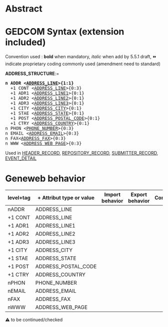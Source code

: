 ﻿# Abstract

# GEDCOM Syntax (extension included)
Convention used : **bold** when mandatory, _italic_ when add by 5.5.1 draft, &#x23E9; indicate proprietary coding commonly used (amendment need to standard)<br />

**ADDRESS_STRUCTURE**:=
<pre>
<b>n ADDR &lt;<a href=Ged.ADDRESS_LINE.md>ADDRESS_LINE</a>&gt;{1:1}</b>
  +1 CONT &lt;<a href=Ged.ADDRESS_LINE.md>ADDRESS_LINE</a>&gt;{0:3}
  +1 ADR1 &lt;<a href=Ged.ADDRESS_LINE1.md>ADDRESS_LINE1</a>&gt;{0:1}
  +1 ADR2 &lt;<a href=Ged.ADDRESS_LINE2.md>ADDRESS_LINE2</a>&gt;{0:1}
  +1 ADR3 &lt;<a href=Ged.ADDRESS_LINE3.md>ADDRESS_LINE3</a>&gt;{0:1}
  +1 CITY &lt;<a href=Ged.ADDRESS_CITY.md>ADDRESS_CITY</a>&gt;{0:1}
  +1 STAE &lt;<a href=Ged.ADDRESS_STATE.md>ADDRESS_STATE</a>&gt;{0:1}
  +1 POST &lt;<a href=Ged.ADDRESS_POSTAL_CODE.md>ADDRESS_POSTAL_CODE</a>&gt;{0:1}
  +1 CTRY &lt;<a href=Ged.ADDRESS_COUNTRY.md>ADDRESS_COUNTRY</a>&gt;{0:1}
n PHON &lt;<a href=Ged.PHONE_NUMBER.md>PHONE_NUMBER</a>&gt;{0:3}
n EMAIL &lt;<a href=Ged.ADDRESS_EMAIL.md>ADDRESS_EMAIL</a>&gt;{0:3}
n FAX&lt;<a href=Ged.ADDRESS_FAX.md>ADDRESS_FAX</a>&gt;{0:3}
n WWW &lt;<a href=Ged.ADDRESS_WEB_PAGE.md>ADDRESS_WEB_PAGE</a>&gt;{0:3}
</pre>
Used in <a href=Ged.HEADER_RECORD.md>HEADER_RECORD</a>, <a href=Ged.REPOSITORY_RECORD.md>REPOSITORY_RECORD</a>, <a href=Ged.SUBMITTER_RECORD.md>SUBMITTER_RECORD</a>, <a href=Ged.EVENT_DETAIL.md>EVENT_DETAIL</a><br />

# Geneweb behavior

level+tag  | + Attribut type or value | Import behavior | Export behavior  | Comment 
---------- | ------------- | :---------------: | :-----------------:| -----------
nADDR | ADDRESS_LINE | | |
+1 CONT | ADDRESS_LINE | | |
+1 ADR1 | ADDRESS_LINE1 | | |
+1 ADR2 | ADDRESS_LINE2 | | |
+1 ADR3 | ADDRESS_LINE3 | | |
+1 CITY | ADDRESS_CITY | | |
+1 STAE | ADDRESS_STATE | | |
+1 POST | ADDRESS_POSTAL_CODE | | |
+1 CTRY | ADDRESS_COUNTRY | | |
nPHON | PHONE_NUMBER | | |
nEMAIL | ADDRESS_EMAIL | | |
nFAX | ADDRESS_FAX | | |
nWWW | ADDRESS_WEB_PAGE | | |

:warning: to be continued/checked

